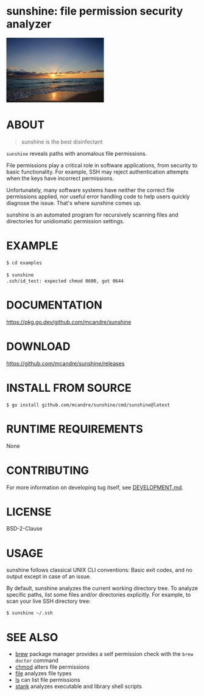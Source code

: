 # sunshine: file permission security analyzer

![a regal sun rising upon the beach](sunshine.jpg)

# ABOUT

> sunshine is the best disinfectant

`sunshine` reveals paths with anomalous file permissions.

File permissions play a critical role in software applications, from security to basic functionality. For example, SSH may reject authentication attempts when the keys have incorrect permissions.

Unfortunately, many software systems have neither the correct file permissions applied, nor useful error handling code to help users quickly diagnose the issue. That's where sunshine comes up.

sunshine is an automated program for recursively scanning files and directories for unidiomatic permission settings.

# EXAMPLE

```console
$ cd examples

$ sunshine
.ssh/id_test: expected chmod 0600, got 0644
```

# DOCUMENTATION

https://pkg.go.dev/github.com/mcandre/sunshine

# DOWNLOAD

https://github.com/mcandre/sunshine/releases

# INSTALL FROM SOURCE

```console
$ go install github.com/mcandre/sunshine/cmd/sunshine@latest
```

# RUNTIME REQUIREMENTS

None

# CONTRIBUTING

For more information on developing tug itself, see [DEVELOPMENT.md](DEVELOPMENT.md).

# LICENSE

BSD-2-Clause

# USAGE

sunshine follows classical UNIX CLI conventions: Basic exit codes, and no output except in case of an issue.

By default, sunshine analyzes the current working directory tree. To analyze specific paths, list some files and/or directories explicitly. For example, to scan your live SSH directory tree:

```console
$ sunshine ~/.ssh
```

# SEE ALSO

* [brew](https://brew.sh/) package manager provides a self permission check with the `brew doctor` command
* [chmod](https://linux.die.net/man/1/chmod) alters file permissions
* [file](https://linux.die.net/man/1/file) analyzes file types
* [ls](https://linux.die.net/man/1/ls) can list file permissions
* [stank](https://github.com/mcandre/stank) analyzes executable and library shell scripts
